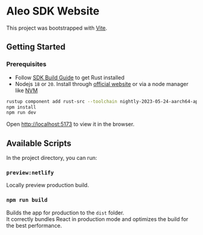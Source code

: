 # Aleo SDK Website

This project was bootstrapped with [Vite](https://vitejs.dev/).

## Getting Started

### Prerequisites

- Follow [SDK Build Guide](https://github.com/AleoHQ/sdk#2-build-guide) to get Rust installed
- Nodejs `18` or `20`. Install through [official website](https://nodejs.org/) or via a node manager like [NVM](https://github.com/creationix/nvm)

```bash
rustup component add rust-src --toolchain nightly-2023-05-24-aarch64-apple-darwin
npm install
npm run dev
```

Open [http://localhost:5173](http://localhost:5173) to view it in the browser.

## Available Scripts

In the project directory, you can run:

### `preview:netlify`

Locally preview production build.

### `npm run build`

Builds the app for production to the `dist` folder.\
It correctly bundles React in production mode and optimizes the build for the best performance.